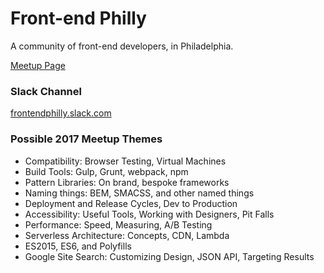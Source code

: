 # Front-end Philly

A community of front-end developers, in Philadelphia.

[Meetup Page](https://www.meetup.com/frontendphilly/)

### Slack Channel

[frontendphilly.slack.com](https://frontendphilly.slack.com)

### Possible 2017 Meetup Themes

- Compatibility: Browser Testing, Virtual Machines
- Build Tools: Gulp, Grunt, webpack, npm
- Pattern Libraries: On brand, bespoke frameworks
- Naming things: BEM, SMACSS, and other named things
- Deployment and Release Cycles, Dev to Production
- Accessibility: Useful Tools, Working with Designers, Pit Falls
- Performance: Speed, Measuring, A/B Testing
- Serverless Architecture: Concepts, CDN, Lambda
- ES2015, ES6, and Polyfills
- Google Site Search: Customizing Design, JSON API, Targeting Results
